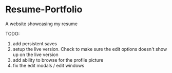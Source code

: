 # Resume-Portfolio
A website showcasing my resume

TODO:
1. add persistent saves
2. setup the live version. Check to make sure the edit options doesn't show up on the live version
3. add ability to browse for the profile picture
4. fix the edit modals / edit windows